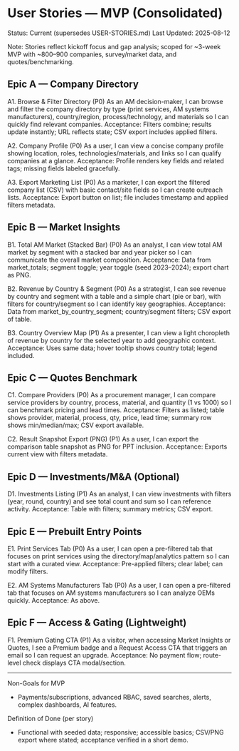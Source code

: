 # User Stories — MVP (Consolidated)

Status: Current (supersedes USER-STORIES.md)
Last Updated: 2025-08-12

Note: Stories reflect kickoff focus and gap analysis; scoped for ~3-week MVP with ~800–900 companies, survey/market data, and quotes/benchmarking.

## Epic A — Company Directory

A1. Browse & Filter Directory (P0)
As an AM decision-maker, I can browse and filter the company directory by type (print services, AM systems manufacturers), country/region, process/technology, and materials so I can quickly find relevant companies.
Acceptance: Filters combine; results update instantly; URL reflects state; CSV export includes applied filters.

A2. Company Profile (P0)
As a user, I can view a concise company profile showing location, roles, technologies/materials, and links so I can qualify companies at a glance.
Acceptance: Profile renders key fields and related tags; missing fields labeled gracefully.

A3. Export Marketing List (P0)
As a marketer, I can export the filtered company list (CSV) with basic contact/site fields so I can create outreach lists.
Acceptance: Export button on list; file includes timestamp and applied filters metadata.

## Epic B — Market Insights

B1. Total AM Market (Stacked Bar) (P0)
As an analyst, I can view total AM market by segment with a stacked bar and year picker so I can communicate the overall market composition.
Acceptance: Data from market_totals; segment toggle; year toggle (seed 2023–2024); export chart as PNG.

B2. Revenue by Country & Segment (P0)
As a strategist, I can see revenue by country and segment with a table and a simple chart (pie or bar), with filters for country/segment so I can identify key geographies.
Acceptance: Data from market_by_country_segment; country/segment filters; CSV export of table.

B3. Country Overview Map (P1)
As a presenter, I can view a light choropleth of revenue by country for the selected year to add geographic context.
Acceptance: Uses same data; hover tooltip shows country total; legend included.

## Epic C — Quotes Benchmark

C1. Compare Providers (P0)
As a procurement manager, I can compare service providers by country, process, material, and quantity (1 vs 1000) so I can benchmark pricing and lead times.
Acceptance: Filters as listed; table shows provider, material, process, qty, price, lead time; summary row shows min/median/max; CSV export available.

C2. Result Snapshot Export (PNG) (P1)
As a user, I can export the comparison table snapshot as PNG for PPT inclusion.
Acceptance: Exports current view with filters metadata.

## Epic D — Investments/M&A (Optional)

D1. Investments Listing (P1)
As an analyst, I can view investments with filters (year, round, country) and see total count and sum so I can reference activity.
Acceptance: Table with filters; summary metrics; CSV export.

## Epic E — Prebuilt Entry Points

E1. Print Services Tab (P0)
As a user, I can open a pre-filtered tab that focuses on print services using the directory/map/analytics pattern so I can start with a curated view.
Acceptance: Pre-applied filters; clear label; can modify filters.

E2. AM Systems Manufacturers Tab (P0)
As a user, I can open a pre-filtered tab that focuses on AM systems manufacturers so I can analyze OEMs quickly.
Acceptance: As above.

## Epic F — Access & Gating (Lightweight)

F1. Premium Gating CTA (P1)
As a visitor, when accessing Market Insights or Quotes, I see a Premium badge and a Request Access CTA that triggers an email so I can request an upgrade.
Acceptance: No payment flow; route-level check displays CTA modal/section.

---

Non-Goals for MVP
- Payments/subscriptions, advanced RBAC, saved searches, alerts, complex dashboards, AI features.

Definition of Done (per story)
- Functional with seeded data; responsive; accessible basics; CSV/PNG export where stated; acceptance verified in a short demo.

